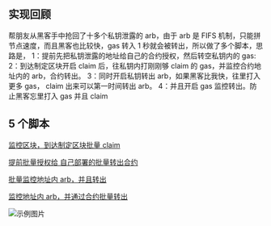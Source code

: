 ## 实现回顾

帮朋友从黑客手中抢回了十多个私钥泄露的 arb，由于 arb 是 FIFS 机制，只能拼节点速度，而且黑客也比较快，gas 转入 1 秒就会被转出，所以做了多个脚本，思路是，
1：提前先把私钥泄露的地址给自己的合约授权，然后转空私钥内的 gas:
2：到达制定区块开启 claim 后，往私钥内打刚刚够 claim 的 gas，并监控合约地址内的 arb，合约转出。
3：同时开启私钥转出 arb，如果黑客比我快，往里打入更多 gas， claim 出来可以第一时间转出 arb。
4：并且开启 gas 监控转出。防止黑客忘里打入 gas 并且 claim

## 5 个脚本

[监控区块，到达制定区块批量 claim](src/claim.ts)

[提前批量授权给 自己部署的批量转出合约](src/aprrove.ts)

[批量监控地址内 arb，并且转出](src/transfer-arb.ts)

[监控地址内 arb，并通过合约批量转出](src/transferARB-with-contract.ts)

![示例图片](https://raw.githubusercontent.com/HUHAOQIAN/arb-claim/blob/master/images/arb.png)
